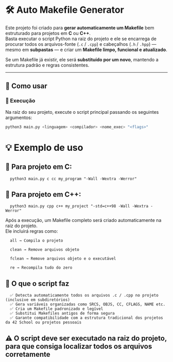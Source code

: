 # 🛠️ Auto Makefile Generator

Este projeto foi criado para **gerar automaticamente um Makefile** bem estruturado para projetos em **C** ou **C++**.  
Basta executar o script Python na raiz do projeto e ele se encarrega de procurar todos os arquivos-fonte (`.c` / `.cpp`) e cabeçalhos (`.h` / `.hpp`) — mesmo em **subpastas** — e criar um **Makefile limpo, funcional e atualizado**.  

Se um Makefile já existir, ele será **substituído por um novo**, mantendo a estrutura padrão e regras consistentes.  

---

## 🚀 Como usar

### 📍 Execução
Na raiz do seu projeto, execute o script principal passando os seguintes argumentos:

```bash
python3 main.py <linguagem> <compilador> <nome_exec> "<flags>"
```


# 💡 Exemplo de uso
## 🔹 Para projeto em C:
```
  python3 main.py c cc my_program "-Wall -Wextra -Werror"
```

## 🔹 Para projeto em C++:
```
  python3 main.py cpp c++ my_project "-std=c++98 -Wall -Wextra -Werror"
```

Após a execução, um Makefile completo será criado automaticamente na raiz do projeto. <br>
Ele incluirá regras como: <br>
```
  all → Compila o projeto
  
  clean → Remove arquivos objeto
  
  fclean → Remove arquivos objeto e o executável
  
  re → Recompila tudo do zero
```
## 🧠 O que o script faz
```
  ✅ Detecta automaticamente todos os arquivos .c / .cpp no projeto (inclusive em subdiretórios)
  ✅ Gera variáveis organizadas como SRCS, OBJS, CC, CFLAGS, NAME etc.
  ✅ Cria um Makefile padronizado e legível
  ✅ Substitui Makefiles antigos de forma segura
  ✅ Garante compatibilidade com a estrutura tradicional dos projetos da 42 School ou projetos pessoais
```
## ⚠️ O script deve ser executado na raiz do projeto, para que consiga localizar todos os arquivos corretamente
